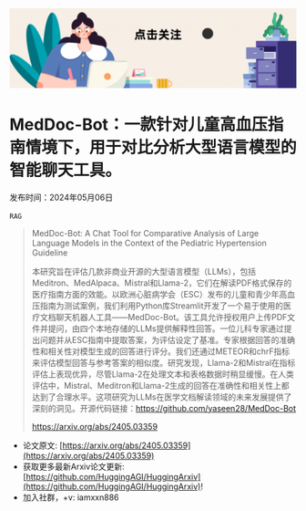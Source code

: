 ![](https://raw.githubusercontent.com/HuggingAGI/HuggingArxiv/main/imgs/follow2.gif)
# MedDoc-Bot：一款针对儿童高血压指南情境下，用于对比分析大型语言模型的智能聊天工具。
发布时间：2024年05月06日

`RAG`
> MedDoc-Bot: A Chat Tool for Comparative Analysis of Large Language Models in the Context of the Pediatric Hypertension Guideline
>
> 本研究旨在评估几款非商业开源的大型语言模型（LLMs），包括Meditron、MedAlpaca、Mistral和Llama-2，它们在解读PDF格式保存的医疗指南方面的效能。以欧洲心脏病学会（ESC）发布的儿童和青少年高血压指南为测试案例，我们利用Python库Streamlit开发了一个易于使用的医疗文档聊天机器人工具——MedDoc-Bot。该工具允许授权用户上传PDF文件并提问，由四个本地存储的LLMs提供解释性回答。一位儿科专家通过提出问题并从ESC指南中提取答案，为评估设定了基准。专家根据回答的准确性和相关性对模型生成的回答进行评分。我们还通过METEOR和chrF指标来评估模型回答与参考答案的相似度。研究发现，Llama-2和Mistral在指标评估上表现优异，尽管Llama-2在处理文本和表格数据时稍显缓慢。在人类评估中，Mistral、Meditron和Llama-2生成的回答在准确性和相关性上都达到了合理水平。这项研究为LLMs在医学文档解读领域的未来发展提供了深刻的洞见。开源代码链接：https://github.com/yaseen28/MedDoc-Bot
>
> https://arxiv.org/abs/2405.03359



- 论文原文: [https://arxiv.org/abs/2405.03359](https://arxiv.org/abs/2405.03359)
- 获取更多最新Arxiv论文更新: [https://github.com/HuggingAGI/HuggingArxiv](https://github.com/HuggingAGI/HuggingArxiv)!
- 加入社群，+v: iamxxn886